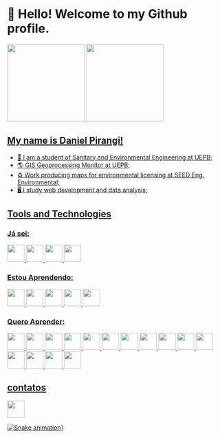 # 👋 Hello! Welcome to my Github profile.

  <div>
    <a href="https://github.com/danielpirangi12/">
    <img height="180em" src="https://github-readme-stats.vercel.app/api/top-langs/?username=danielpirangi12&layout=compact&langs_count=7&theme=dracula"/>
    <img height="180em" src="https://github-readme-stats.vercel.app/api?username=danielpirangi12&show_icons=true&theme=dracula&include_all_commits=true&count_private=true"/>
  </div>

## My name is Daniel Pirangi!

- 📝 I am a student of Sanitary and Environmental Engineering at UEPB;
- 🌎 GIS Geoprocessing Monitor at UEPB;
- ♻️ Work producing maps for environmental licensing at SEED Eng. Environmental;
- 🖥️ I study web development and data analysis;

## Tools and Technologies

### Já sei:

<img src="https://cdn.jsdelivr.net/gh/devicons/devicon/icons/html5/html5-original.svg" width="40" height="40" /> <img src="https://cdn.jsdelivr.net/gh/devicons/devicon/icons/css3/css3-original.svg" width="40" height="40" />
<img src="https://cdn.jsdelivr.net/gh/devicons/devicon/icons/vscode/vscode-original-wordmark.svg" width="40" height="40" />
<img src="https://cdn.jsdelivr.net/gh/devicons/devicon/icons/canva/canva-original.svg" width="40" height="40" />

### Estou Aprendendo:

<img src="https://cdn.jsdelivr.net/gh/devicons/devicon/icons/git/git-original.svg" width="40" height="40" /> <img src="https://cdn.jsdelivr.net/gh/devicons/devicon/icons/github/github-original-wordmark.svg" width="40" height="40" />
<img src="https://cdn.jsdelivr.net/gh/devicons/devicon/icons/rstudio/rstudio-original.svg" width="40" height="40" />
<img src="https://cdn.jsdelivr.net/gh/devicons/devicon/icons/r/r-original.svg" width="40" height="40" />
<img src="https://cdn.jsdelivr.net/gh/devicons/devicon/icons/javascript/javascript-original.svg" width="40" height="40" />

### Quero Aprender:

<img src="https://cdn.jsdelivr.net/gh/devicons/devicon/icons/angularjs/angularjs-plain.svg" width="40" height="40" /> <img src="https://cdn.jsdelivr.net/gh/devicons/devicon/icons/bootstrap/bootstrap-original.svg" width="40" height="40" />
<img src="https://cdn.jsdelivr.net/gh/devicons/devicon/icons/django/django-plain.svg" width="40" height="40" />
<img src="https://cdn.jsdelivr.net/gh/devicons/devicon/icons/figma/figma-original.svg" width="40" height="40" />
<img src="https://cdn.jsdelivr.net/gh/devicons/devicon/icons/flutter/flutter-original.svg" width="40" height="40" />
<img src="https://cdn.jsdelivr.net/gh/devicons/devicon/icons/jupyter/jupyter-original-wordmark.svg" width="40" height="40" />
<img src="https://cdn.jsdelivr.net/gh/devicons/devicon/icons/nextjs/nextjs-original.svg" width="40" height="40" />
<img src="https://cdn.jsdelivr.net/gh/devicons/devicon/icons/nodejs/nodejs-original.svg" width="40" height="40" />
<img src="https://cdn.jsdelivr.net/gh/devicons/devicon/icons/php/php-plain.svg" width="40" height="40" />
<img src="https://cdn.jsdelivr.net/gh/devicons/devicon/icons/python/python-original-wordmark.svg" width="40" height="40" />
<img src="https://cdn.jsdelivr.net/gh/devicons/devicon/icons/react/react-original-wordmark.svg" width="40" height="40" />
<img src="https://cdn.jsdelivr.net/gh/devicons/devicon/icons/typescript/typescript-original.svg" width="40" height="40" />
<img src="https://cdn.jsdelivr.net/gh/devicons/devicon/icons/sass/sass-original.svg" width="40" height="40" />
<img src="https://cdn.jsdelivr.net/gh/devicons/devicon/icons/postgresql/postgresql-plain-wordmark.svg" width="40" height="40" />
<img src="https://cdn.jsdelivr.net/gh/devicons/devicon/icons/anaconda/anaconda-original-wordmark.svg" width="40" height="40" />


## contatos

<img src="https://cdn.jsdelivr.net/gh/devicons/devicon/icons/linkedin/linkedin-original-wordmark.svg" width="40" height="40" />

          
![Snake animation](https://github.com/danielpirangi12/danielpirangi12/blob/output/github-contribution-grid-snake.svg)]

          
          
          
